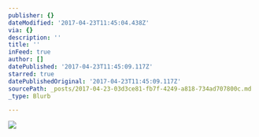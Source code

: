 ```yaml
---
publisher: {}
dateModified: '2017-04-23T11:45:04.438Z'
via: {}
description: ''
title: ''
inFeed: true
author: []
datePublished: '2017-04-23T11:45:09.117Z'
starred: true
datePublishedOriginal: '2017-04-23T11:45:09.117Z'
sourcePath: _posts/2017-04-23-03d3ce81-fb7f-4249-a818-734ad707800c.md
_type: Blurb

---
```

![](https://the-grid-user-content.s3-us-west-2.amazonaws.com/615336c9-556c-44ce-866f-2a8be9d60a74.jpg)